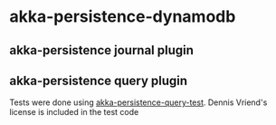 # akka-persistence-dynamodb

## akka-persistence journal plugin

## akka-persistence query plugin

Tests were done using [akka-persistence-query-test](https://github.com/dnvriend/akka-persistence-query-test). 
Dennis Vriend's license is included in the test code